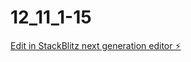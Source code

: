 # 12_11_1-15

[Edit in StackBlitz next generation editor ⚡️](https://stackblitz.com/~/github.com/MrIgDem/12_11_1-15)
